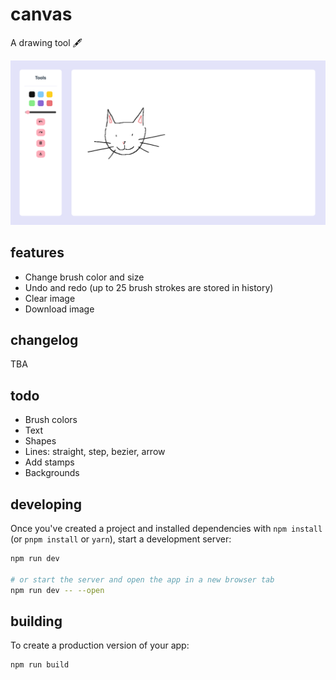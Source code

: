 # canvas

A drawing tool 🖋️

![canvas-screenshot1](./assets/canvas_screenshot1.png)

## features

- Change brush color and size
- Undo and redo (up to 25 brush strokes are stored in history)
- Clear image
- Download image

## changelog

TBA

## todo

- Brush colors
- Text
- Shapes
- Lines: straight, step, bezier, arrow
- Add stamps
- Backgrounds

## developing

Once you've created a project and installed dependencies with `npm install` (or `pnpm install` or `yarn`), start a development server:

```bash
npm run dev

# or start the server and open the app in a new browser tab
npm run dev -- --open
```

## building

To create a production version of your app:

```bash
npm run build
```

